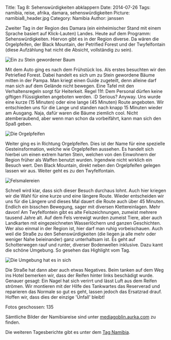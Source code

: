 Title: Tag 8: Sehenswürdigkeiten abklappern
Date: 2014-07-26
Tags: namibia, reise, afrika, damara, sehenswürdigkeiten
Picture: namibia8_header.jpg
Category: Namibia
Author: janssen

Zweiter Tag in der Region des Damara (ein einheimischer Stand mit einem Sprache basiert auf Klick-Lauten) Landes. Heute auf dem Programm: Sehenswürdigkeiten. Hiervon gibt es in der Region diverse. Da wären die Orgelpfeifen, der Black Mountain, der Petrified Forest und der Twyfelfontain (diese Aufzählung hat nicht die Absicht, vollständig zu sein).

![Ein zu Stein gewordener Baum](http://mediagoblin.aurka.com/mgoblin_media/media_entries/301/ABC3080.medium.jpg)

Mit dem Auto ging es nach dem Frühstück los. Als erstes besuchten wir den Petriefied Forest. Dabei handelt es sich um zu Stein gewordene Bäume mitten in der Pampa. Man kriegt einen Guide zugeteilt, denn alleine darf man sich auf dem Gelände nicht bewegen. Eine Tafel mit den Verhaltensregeln sorgt für Heiterkeit. Regel 11f: Dem Personal dürfen keine giftigen Flüssigkeiten angeboten werden. :D Serious? Anyway. Uns wurde eine kurze (15 Minuten) oder eine lange (45 Minuten) Route angeboten. Wir entschieden uns für die Lange und standen nach knapp 15 Minuten wieder am Ausgang. Naja, dafür waren die Bäume ziemlich cool. Nicht atemberaubend, aber wenn man schon da vorbeifährt, kann man sich den Spaß geben.

![Die Orgelpfeifen](http://mediagoblin.aurka.com/mgoblin_media/media_entries/303/ABC3109.medium.jpg)

Weiter ging es in Richtung Orgelpfeifen. Dies ist der Name für eine spezielle Gesteinsformation, welche wie Orgelpfeifen aussehen. Es handelt sich hierbei um einen extrem harten Stein, welchen von den Einwohnern der Region früher als Waffen benutzt wurden. Irgendwie nicht wirklich ein Besuch wert. Den Black Mountain, direkt neben den Orgelpfeifen gelegen lassen wir aus. Weiter geht es zu den Twyfelfontain.

![Felsmalereien](http://mediagoblin.aurka.com/mgoblin_media/media_entries/305/ABC3152.medium.jpg)

Schnell wird klar, dass sich dieser Besuch durchaus lohnt. Auch hier kriegen wir die Wahl für eine kurze und eine längere Route. Wieder entscheiden wir uns für die Längere und dieses Mal dauert die Route auch über 45 Minuten. Endlich ein bisschen Bewegung, sager mit diversen Klettereinlagen. Mehr davon! Am Twyfelfontein gibt es alte Felszeichnungen, zumeist mehrere tausend Jahre alt. Auf dem Fels verewigt wurden zumeist Tiere, aber auch Landkarten mit eingezeichneten Wasserlöchern und ganzen Geschichten. Wer also einmal in der Region ist, hier darf man ruhig vorbeischauen. Auch weil die Straße zu den Sehenswürdigkeiten (die liegen ja alle mehr oder weniger Nahe beieinander) ganz unterhaltsam ist. Es geht auf Schotterwegen rauf und runter, diverser Bodenwellen inklusive. Dazu kamt die schöne Umgebung. So gesehen das Highlight vom Tag.

![Die Umgebung hat es in sich](http://mediagoblin.aurka.com/mgoblin_media/media_entries/306/ABC3194.medium.jpg)

Die Straße hat dann aber auch etwas Negatives. Beim tanken auf dem Weg ins Hotel bemerken wir, dass der Reifen hinter links beschädigt wurde. Genauer gesagt: Ein Nagel hat sich verirrt und lässt Luft aus dem Reifen strömen. Wir montieren mit der Hilfe des Tankwartes das Reserverad und reparieren das Normale so gut es geht, lassen jedoch das Ersatzrad drauf. Hoffen wir, dass dies der einzige 'Unfall' bleibt!


Fotos geschossen: 135

Sämtliche Bilder der Namibiareise sind unter [mediagoblin.aurka.com](http://mediagoblin.aurka.com/u/janssen/collection/namibia-2014/) zu finden.

Die weiteren Tagesberichte gibt es unter dem [Tag Namibia](http://blog.aurka.com/tag/namibia.html).

